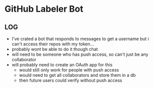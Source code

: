 # GitHub Labeler Bot

## LOG

- I've crated a bot that responds to messages to get a username but i can't access their repos with my token...
- probably wont be able to do it though chat
- will need to be someone who has push access, so can't just be any collaborator
- will probably need to create an OAuth app for this
  - would still only work for people with push access
  - would need to get all collaborators and store them in a db
  - then future users could verify without push access
